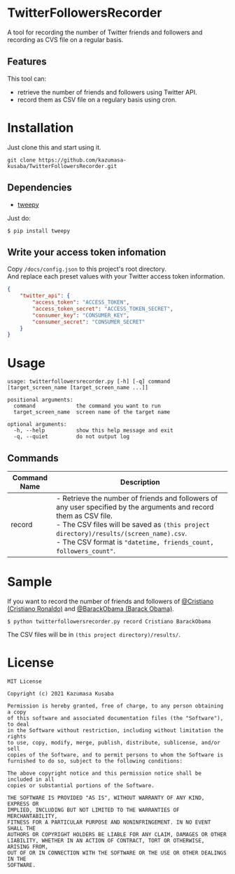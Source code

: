# TwitterFollowersRecorder
A tool for recording the number of Twitter friends and followers and recording as CVS file on a regular basis.

## Features
This tool can:  
* retrieve the number of friends and followers using Twitter API.  
* record them as CSV file on a regulary basis using cron.  

# Installation
Just clone this and start using it.  
```console
git clone https://github.com/kazumasa-kusaba/TwitterFollowersRecorder.git
```

## Dependencies
* [tweepy](https://github.com/tweepy/tweepy)
  
Just do:  
```console
$ pip install tweepy
```

## Write your access token infomation
Copy `/docs/config.json` to this project's root directory.  
And replace each preset values with your Twitter access token information.  
```json
{
    "twitter_api": {
        "access_token": "ACCESS_TOKEN",
        "access_token_secret": "ACCESS_TOKEN_SECRET",
        "consumer_key": "CONSUMER_KEY",
        "consumer_secret": "CONSUMER_SECRET"
    }
}
```

# Usage
```
usage: twitterfollowersrecorder.py [-h] [-q] command [target_screen_name [target_screen_name ...]]

positional arguments:
  command             the command you want to run
  target_screen_name  screen name of the target name

optional arguments:
  -h, --help          show this help message and exit
  -q, --quiet         do not output log
```

## Commands
| Command Name | Description |
|--------------|-------------|
| record       | - Retrieve the number of friends and followers of any user specified by the arguments and record them as CSV file.<br>- The CSV files will be saved as `(this project directory)/results/(screen_name).csv`.<br>- The CSV format is `"datetime, friends_count, followers_count"`. |

# Sample
If you want to record the number of friends and followers of [@Cristiano (Cristiano Ronaldo)](https://twitter.com/cristiano) and [@BarackObama (Barack Obama)](https://twitter.com/barackobama).  
```console
$ python twitterfollowersrecorder.py record Cristiano BarackObama
```
The CSV files will be in `(this project directory)/results/`.  

# License
```
MIT License

Copyright (c) 2021 Kazumasa Kusaba

Permission is hereby granted, free of charge, to any person obtaining a copy
of this software and associated documentation files (the "Software"), to deal
in the Software without restriction, including without limitation the rights
to use, copy, modify, merge, publish, distribute, sublicense, and/or sell
copies of the Software, and to permit persons to whom the Software is
furnished to do so, subject to the following conditions:

The above copyright notice and this permission notice shall be included in all
copies or substantial portions of the Software.

THE SOFTWARE IS PROVIDED "AS IS", WITHOUT WARRANTY OF ANY KIND, EXPRESS OR
IMPLIED, INCLUDING BUT NOT LIMITED TO THE WARRANTIES OF MERCHANTABILITY,
FITNESS FOR A PARTICULAR PURPOSE AND NONINFRINGEMENT. IN NO EVENT SHALL THE
AUTHORS OR COPYRIGHT HOLDERS BE LIABLE FOR ANY CLAIM, DAMAGES OR OTHER
LIABILITY, WHETHER IN AN ACTION OF CONTRACT, TORT OR OTHERWISE, ARISING FROM,
OUT OF OR IN CONNECTION WITH THE SOFTWARE OR THE USE OR OTHER DEALINGS IN THE
SOFTWARE.
```

